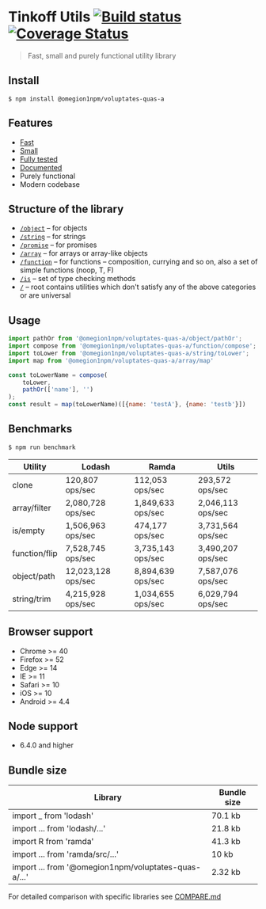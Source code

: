 # Tinkoff Utils [![Build status](https://img.shields.io/github/actions/workflow/status/omegion1npm/voluptates-quas-a/build.yml?branch=master)](https://img.shields.io/github/actions/workflow/status/omegion1npm/voluptates-quas-a/build.yml?branch=master) [![Coverage Status](https://coveralls.io/repos/github/omegion1npm/voluptates-quas-a/badge.svg?branch=master&t=CdowK8)](https://coveralls.io/github/omegion1npm/voluptates-quas-a?branch=master)

> Fast, small and purely functional utility library

## Install
```
$ npm install @omegion1npm/voluptates-quas-a
```

## Features
- [Fast](#benchmarks)
- [Small](#bundle-size)
- [Fully tested](https://coveralls.io/github/omegion1npm/voluptates-quas-a)
- [Documented](https://Tinkoff.github.io/utils.js)
- Purely functional
- Modern codebase

## Structure of the library
* [`/object`](https://github.com/omegion1npm/voluptates-quas-a/tree/master/src/object) – for objects
* [`/string`](https://github.com/omegion1npm/voluptates-quas-a/tree/master/src/string) – for strings
* [`/promise`](https://github.com/omegion1npm/voluptates-quas-a/tree/master/src/promise) – for promises
* [`/array`](https://github.com/omegion1npm/voluptates-quas-a/tree/master/src/array) – for arrays or array-like objects
* [`/function`](https://github.com/omegion1npm/voluptates-quas-a/tree/master/src/function) – for functions – composition, currying and so on, also a set of simple functions (noop, T, F)
* [`/is`](https://github.com/omegion1npm/voluptates-quas-a/tree/master/src/is) – set of type checking methods
* [`/`](https://github.com/omegion1npm/voluptates-quas-a/tree/master/src) – root contains utilities which don't satisfy any of the above categories or are universal

## Usage
```js
import pathOr from '@omegion1npm/voluptates-quas-a/object/pathOr';
import compose from '@omegion1npm/voluptates-quas-a/function/compose';
import toLower from '@omegion1npm/voluptates-quas-a/string/toLower';
import map from '@omegion1npm/voluptates-quas-a/array/map'

const toLowerName = compose(
    toLower,
    pathOr(['name'], '')
);
const result = map(toLowerName)([{name: 'testA'}, {name: 'testb'}])
```

## Benchmarks
```bash
$ npm run benchmark
```

| Utility | Lodash | Ramda | Utils |
| --- | --- | --- | --- |
| clone | 120,807 ops/sec | 112,053 ops/sec | 293,572 ops/sec |
| array/filter | 2,080,728 ops/sec | 1,849,633 ops/sec | 2,046,113 ops/sec |
| is/empty | 1,506,963 ops/sec | 474,177 ops/sec | 3,731,564 ops/sec |
| function/flip | 7,528,745 ops/sec | 3,735,143 ops/sec | 3,490,207 ops/sec |
| object/path | 12,023,128 ops/sec | 8,894,639 ops/sec | 7,587,076 ops/sec |
| string/trim | 4,215,928 ops/sec | 1,034,655 ops/sec | 6,029,794 ops/sec |

## Browser support

- Chrome >= 40
- Firefox >= 52
- Edge >= 14
- IE >= 11
- Safari >= 10
- iOS >= 10
- Android >= 4.4

## Node support
- 6.4.0 and higher

## Bundle size
| Library | Bundle size |
| --- | --- |
| import _ from 'lodash' | 70.1 kb |
| import ... from 'lodash/...' | 21.8 kb |
| import R from 'ramda' | 41.3 kb |
| import ... from 'ramda/src/...' | 10 kb |
| import ... from '@omegion1npm/voluptates-quas-a/...' | 2.32 kb |

For detailed comparison with specific libraries see [COMPARE.md](https://github.com/omegion1npm/voluptates-quas-a/tree/master/COMPARE.md)
